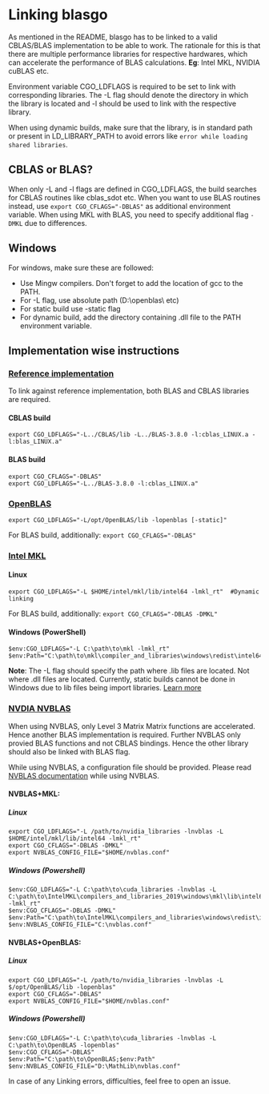 # Linking blasgo

As mentioned in the README, blasgo has to be linked to a valid CBLAS/BLAS implementation to be able to work. The rationale for this is that there are multiple performance libraries for respective hardwares, which can accelerate the performance of BLAS calculations. **Eg**: Intel MKL, NVIDIA cuBLAS etc.

Environment variable CGO_LDFLAGS is required to be set to link with corresponding libraries. The -L flag should denote the directory in which the library is located and -l should be used to link with the respective library.

When using dynamic builds, make sure that the library, is in standard path or present in LD_LIBRARY_PATH to avoid errors like `error while loading shared libraries`.

## CBLAS or BLAS?

When only -L and -l flags are defined in CGO_LDFLAGS, the build searches for CBLAS routines like cblas_sdot etc. When you want to use BLAS routines instead, use `export CGO_CFLAGS="-DBLAS"` as additional environment variable. When using MKL with BLAS, you need to specify additional flag `-DMKL` due to differences.

## Windows
For windows, make sure these are followed:
- Use Mingw compilers. Don't forget to add the location of gcc to the PATH.
- For -L flag, use absolute path (D:\openblas\ etc)
- For static build use -static flag
- For dynamic build, add the directory containing .dll file to the PATH environment variable.


## Implementation wise instructions

### [Reference implementation](http://www.netlib.org/blas/)
To link against reference implementation, both BLAS and CBLAS libraries are required.

#### CBLAS build
`export CGO_LDFLAGS="-L../CBLAS/lib -L../BLAS-3.8.0 -l:cblas_LINUX.a -l:blas_LINUX.a"`
#### BLAS build
```
export CGO_CFLAGS="-DBLAS"
export CGO_LDFLAGS="-L../BLAS-3.8.0 -l:cblas_LINUX.a"
```

### [OpenBLAS](https://github.com/xianyi/OpenBLAS)
`export CGO_LDFLAGS="-L/opt/OpenBLAS/lib -lopenblas [-static]"`

For BLAS build, additionally: `export CGO_CFLAGS="-DBLAS"`

### [Intel MKL](https://software.intel.com/en-us/mkl)
#### Linux
`export CGO_LDFLAGS="-L $HOME/intel/mkl/lib/intel64 -lmkl_rt"  #Dynamic  linking`

For BLAS build, additionally: `export CGO_CFLAGS="-DBLAS -DMKL"`

#### Windows (PowerShell)
```
$env:CGO_LDFLAGS="-L C:\path\to\mkl -lmkl_rt"
$env:Path="C:\path\to\mkl\compiler_and_libraries\windows\redist\intel64\mkl;C:\path\to\mkl\compiler_and_libraries\windows\redist\intel64\compiler;$env:Path" 
```
**Note**: The -L flag should specify the path where .lib files are located. Not where .dll files are located. Currently, static builds cannot be done in Windows due to lib files being import libraries. [Learn more](https://stackoverflow.com/a/43347809/3055011)

### [NVDIA NVBLAS](https://docs.nvidia.com/cuda/nvblas/index.html)
When using NVBLAS, only Level 3 Matrix Matrix functions are accelerated. Hence another BLAS implementation is required. Further NVBLAS only provied BLAS functions and not CBLAS bindings. Hence the other library should also be linked with BLAS flag.

While using NVBLAS, a configuration file should be provided. Please read [NVBLAS documentation](https://docs.nvidia.com/cuda/nvblas/index.html) while using NVBLAS.

#### NVBLAS+MKL:
##### Linux
```
export CGO_LDFLAGS="-L /path/to/nvidia_libraries -lnvblas -L $HOME/intel/mkl/lib/intel64 -lmkl_rt"
export CGO_CFLAGS="-DBLAS -DMKL"
export NVBLAS_CONFIG_FILE="$HOME/nvblas.conf"
```
##### Windows (Powershell)
```
$env:CGO_LDFLAGS="-L C:\path\to\cuda_libraries -lnvblas -L C:\path\to\IntelMKL\compilers_and_libraries_2019\windows\mkl\lib\intel64 -lmkl_rt"
$env:CGO_CFLAGS="-DBLAS -DMKL"
$env:Path="C:\path\to\IntelMKL\compilers_and_libraries\windows\redist\intel64\mkl;C:\path\to\IntelMKL\compilers_and_libraries\windows\redist\intel64\compiler;$env:Path"
$env:NVBLAS_CONFIG_FILE="C:\nvblas.conf"
```
#### NVBLAS+OpenBLAS:
##### Linux
```
export CGO_LDFLAGS="-L /path/to/nvidia_libraries -lnvblas -L $/opt/OpenBLAS/lib -lopenblas"
export CGO_CFLAGS="-DBLAS"
export NVBLAS_CONFIG_FILE="$HOME/nvblas.conf"
```
##### Windows (Powershell)
```
$env:CGO_LDFLAGS="-L C:\path\to\cuda_libraries -lnvblas -L C:\path\to\OpenBLAS -lopenblas"
$env:CGO_CFLAGS="-DBLAS"
$env:Path="C:\path\to\OpenBLAS;$env:Path"
$env:NVBLAS_CONFIG_FILE="D:\MathLib\nvblas.conf"
```

In case of any Linking errors, difficulties, feel free to open an issue.

